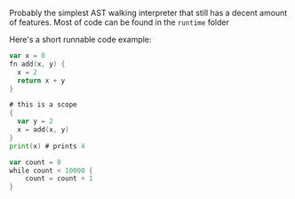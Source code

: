 Probably the simplest AST walking interpreter that still has a decent amount of features. Most of code can be found in the `runtime` folder

Here's a short runnable code example:
```go
var x = 0
fn add(x, y) {
  x = 2
  return x + y
}

# this is a scope
{
  var y = 2
  x = add(x, y)
}
print(x) # prints 4

var count = 0
while count < 10000 {
	count = count + 1
}
```



